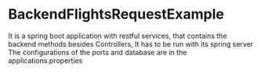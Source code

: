 # BackendFlightsRequestExample

It is a spring boot application with restful services, that contains the backend methods besides Controllers, It has to be run with its spring server
The configurations of the ports and database are in the applications.properties 
